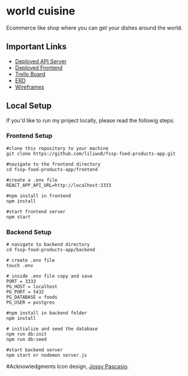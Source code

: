 # world cuisine
Ecommerce like shop where you can get your dishes around the world.


## Important Links

- [Deployed API Server](https://fast-beach-94136.herokuapp.com/)
- [Deployed Frontend](https://world-cuisines.netlify.app/)
- [Trello Board](https://trello.com/b/foR4yAWN/food-around-the-world)
- [ERD](https://miro.com/welcomeonboard/SVd6WEJqb096VGs2Tk82ZllhRGN5RWp6MmxyQlJYTEZPb0J4ZWtCQk9hVXZac1VWajlVelpsMzFIaUxTTXBTeXwzNDU4NzY0NTE2MDA0NTYyMTU0?share_link_id=777480915680)
- [Wireframes](https://wireframe.cc/omtocH)

## Local Setup

If you'd like to run my project locally, please read the followig steps:

### Frontend Setup

```
#clone this repository to your machine
git clone https://github.com/liliwu8/fssp-food-products-app.git

#navigate to the frontend directory
cd fssp-food-products-app/frontend

#create a .env file 
REACT_APP_API_URL=http://localhost:3333

#npm install in frontend 
npm install

#start frontend server
npm start
```

### Backend Setup

```
# navigate to backend directory 
cd fssp-food-products-app/backend

# create .env file 
touch .env

# inside .env file copy and save
PORT = 3333
PG_HOST = localhost
PG_PORT = 5432
PG_DATABASE = foods
PG_USER = postgres

#npm install in backend folder
npm install

# initialize and seed the database
npm run db:init
npm run db:seed

#start backend server
npm start or nodemon server.js
```
#Acknowledgments
Icon design, [Jossy Pascasio](https://github.com/named-josie).